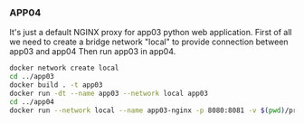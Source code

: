 ### APP04

It's just a default NGINX proxy for app03 python web application.
First of all we need to create a bridge network "local" to provide connection between app03 and app04
Then run app03 in app04.
``` bash
docker network create local
cd ../app03 
docker build . -t app03
docker run -dt --name app03 --network local app03
cd ../app04
docker run --network local --name app03-nginx -p 8080:8081 -v $(pwd)/proxy.conf:/etc/nginx/conf.d/nginx.conf:ro -d nginx
```
  
